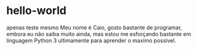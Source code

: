 # hello-world
apenas teste mesmo
Meu nome é Caio, gosto bastante de programar, embora eu não saiba muito ainda, mas estou me esforçando bastante em linguagem Python 3 ultimamente para aprender o maximo possivel.
